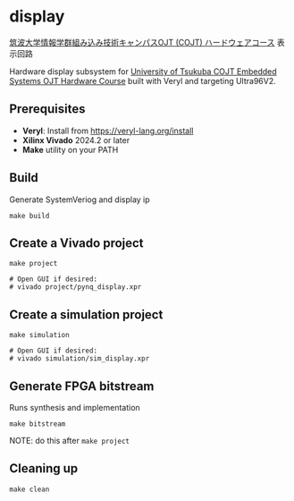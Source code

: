 # display

[筑波大学情報学群組み込み技術キャンパスOJT (COJT) ハードウェアコース](https://www.cojt.or.jp/tkb/curriculum/index.html#b) 表示回路

Hardware display subsystem for [University of Tsukuba COJT Embedded Systems OJT Hardware Course](https://www.cojt.or.jp/tkb/curriculum/index.html#b) built with Veryl and targeting Ultra96V2.

## Prerequisites

- **Veryl**: Install from https://veryl-lang.org/install
- **Xilinx Vivado** 2024.2 or later
- **Make** utility on your PATH

## Build

Generate SystemVeriog and display ip

```shell
make build
```

## Create a Vivado project

```shell
make project

# Open GUI if desired:
# vivado project/pynq_display.xpr
```

## Create a simulation project

```
make simulation

# Open GUI if desired:
# vivado simulation/sim_display.xpr
```

## Generate FPGA bitstream

Runs synthesis and implementation

```
make bitstream
```

NOTE: do this after `make project`

## Cleaning up

```
make clean
```

